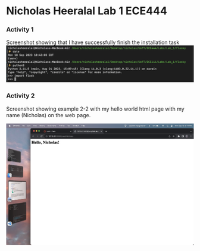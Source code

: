# Nicholas Heeralal Lab 1 ECE444

### Activity 1 
Screenshot showing that I have successfully finish the installation task
![Screenshot of Activity 1](/Screenshots/Activity_1_Lab_1.png)

### Activity 2
Screenshot showing example 2-2 with my hello world html page with my name (Nicholas) on the web page.

![Screenshot of Activity 2, Example 2](/Screenshots/Activity_2_Example_2_2.png)